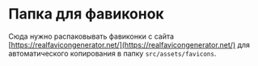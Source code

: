 # Папка для фавиконок

Сюда нужно распаковывать фавиконки с сайта [https://realfavicongenerator.net/](https://realfavicongenerator.net/) для автоматического копирования в папку `src/assets/favicons`.
